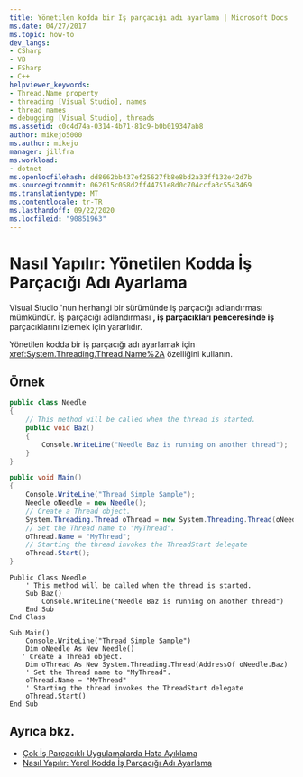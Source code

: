 ```yaml
---
title: Yönetilen kodda bir Iş parçacığı adı ayarlama | Microsoft Docs
ms.date: 04/27/2017
ms.topic: how-to
dev_langs:
- CSharp
- VB
- FSharp
- C++
helpviewer_keywords:
- Thread.Name property
- threading [Visual Studio], names
- thread names
- debugging [Visual Studio], threads
ms.assetid: c0c4d74a-0314-4b71-81c9-b0b019347ab8
author: mikejo5000
ms.author: mikejo
manager: jillfra
ms.workload:
- dotnet
ms.openlocfilehash: dd8662bb437ef25627fb8e8bd2a33ff132e42d7b
ms.sourcegitcommit: 062615c058d2ff44751e8d0c704ccfa3c5543469
ms.translationtype: MT
ms.contentlocale: tr-TR
ms.lasthandoff: 09/22/2020
ms.locfileid: "90851963"
---
```

# <a name="how-to-set-a-thread-name-in-managed-code"></a>Nasıl Yapılır: Yönetilen Kodda İş Parçacığı Adı Ayarlama
Visual Studio 'nun herhangi bir sürümünde iş parçacığı adlandırması mümkündür. İş parçacığı adlandırması **, iş parçacıkları penceresinde iş** parçacıklarını izlemek için yararlıdır.

 Yönetilen kodda bir iş parçacığı adı ayarlamak için <xref:System.Threading.Thread.Name%2A> özelliğini kullanın.

## <a name="example"></a>Örnek

```csharp
public class Needle
{
    // This method will be called when the thread is started.
    public void Baz()
    {
        Console.WriteLine("Needle Baz is running on another thread");
    }
}

public void Main()
{
    Console.WriteLine("Thread Simple Sample");
    Needle oNeedle = new Needle();
    // Create a Thread object.
    System.Threading.Thread oThread = new System.Threading.Thread(oNeedle.Baz);
    // Set the Thread name to "MyThread".
    oThread.Name = "MyThread";
    // Starting the thread invokes the ThreadStart delegate
    oThread.Start();
}
```

```VB
Public Class Needle
    ' This method will be called when the thread is started.
    Sub Baz()
        Console.WriteLine("Needle Baz is running on another thread")
    End Sub
End Class

Sub Main()
    Console.WriteLine("Thread Simple Sample")
    Dim oNeedle As New Needle()
   ' Create a Thread object.
    Dim oThread As New System.Threading.Thread(AddressOf oNeedle.Baz)
    ' Set the Thread name to "MyThread".
    oThread.Name = "MyThread"
    ' Starting the thread invokes the ThreadStart delegate
    oThread.Start()
End Sub
```

## <a name="see-also"></a>Ayrıca bkz.
- [Çok İş Parçacıklı Uygulamalarda Hata Ayıklama](../debugger/debug-multithreaded-applications-in-visual-studio.md)
- [Nasıl Yapılır: Yerel Kodda İş Parçacığı Adı Ayarlama](../debugger/how-to-set-a-thread-name-in-native-code.md)